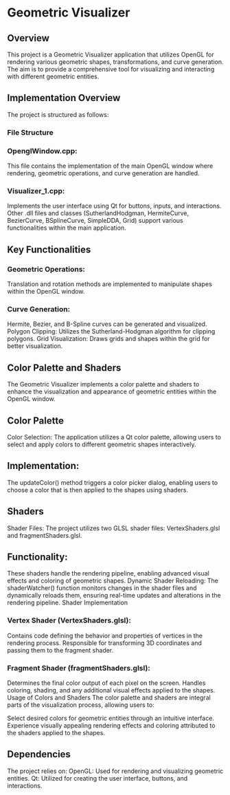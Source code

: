# Geometric Visualizer 
## Overview
This project is a Geometric Visualizer application that utilizes OpenGL for rendering various geometric shapes, transformations, and curve generation. The aim is to provide a comprehensive tool for visualizing and interacting with different geometric entities.

## Implementation Overview
The project is structured as follows:

### File Structure
### OpenglWindow.cpp: 
This file contains the implementation of the main OpenGL window where rendering, geometric operations, and curve generation are handled.
### Visualizer_1.cpp: 
Implements the user interface using Qt for buttons, inputs, and interactions.
Other .dll files and classes (SutherlandHodgman, HermiteCurve, BezierCurve, BSplineCurve, SimpleDDA, Grid) support various functionalities within the main application.
## Key Functionalities
### Geometric Operations: 
Translation and rotation methods are implemented to manipulate shapes within the OpenGL window.
### Curve Generation:
Hermite, Bezier, and B-Spline curves can be generated and visualized.
Polygon Clipping: Utilizes the Sutherland-Hodgman algorithm for clipping polygons.
Grid Visualization: Draws grids and shapes within the grid for better visualization.
## Color Palette and Shaders
The Geometric Visualizer implements a color palette and shaders to enhance the visualization and appearance of geometric entities within the OpenGL window.

## Color Palette
Color Selection: The application utilizes a Qt color palette, allowing users to select and apply colors to different geometric shapes interactively.
## Implementation: 
The updateColor() method triggers a color picker dialog, enabling users to choose a color that is then applied to the shapes using shaders.
## Shaders
Shader Files: The project utilizes two GLSL shader files: VertexShaders.glsl and fragmentShaders.glsl.
## Functionality:
These shaders handle the rendering pipeline, enabling advanced visual effects and coloring of geometric shapes.
Dynamic Shader Reloading: The shaderWatcher() function monitors changes in the shader files and dynamically reloads them, ensuring real-time updates and alterations in the rendering pipeline.
Shader Implementation
### Vertex Shader (VertexShaders.glsl):
Contains code defining the behavior and properties of vertices in the rendering process.
Responsible for transforming 3D coordinates and passing them to the fragment shader.
### Fragment Shader (fragmentShaders.glsl):
Determines the final color output of each pixel on the screen.
Handles coloring, shading, and any additional visual effects applied to the shapes.
Usage of Colors and Shaders
The color palette and shaders are integral parts of the visualization process, allowing users to:

Select desired colors for geometric entities through an intuitive interface.
Experience visually appealing rendering effects and coloring attributed to the shaders applied to the shapes.

## Dependencies
The project relies on:
OpenGL: Used for rendering and visualizing geometric entities.
Qt: Utilized for creating the user interface, buttons, and interactions.
